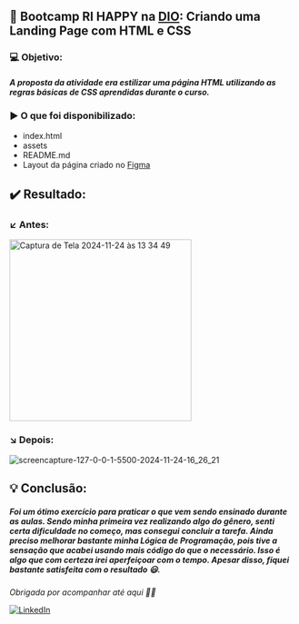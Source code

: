 ## 🙂 Bootcamp RI HAPPY na [DIO](https://web.dio.me/track/coding-future-front-end-do-zero): Criando uma Landing Page com HTML e CSS

### 💻 Objetivo:
##### A proposta da atividade era estilizar uma página HTML utilizando as regras básicas de CSS aprendidas durante o curso.

### ▶️ O que foi disponibilizado:
* index.html
* assets
* README.md
* Layout da página criado no [Figma](https://www.figma.com/design/3PiokoJj9IhGDnNiWAJbz7/DIO---Desafio-01?node-id=0-1&node-type=canvas&t=kJlwELw9NNogZarQ-0)

## ✔️ Resultado:

### ↙️ Antes:
<img width="320" alt="Captura de Tela 2024-11-24 às 13 34 49" src="https://github.com/user-attachments/assets/88017752-2100-47b9-9206-d4368a20064a">

### ↘️ Depois:
![screencapture-127-0-0-1-5500-2024-11-24-16_26_21](https://github.com/user-attachments/assets/7eb6caf7-470c-46c5-aded-3714994e32f1)


## 💡 Conclusão:
##### Foi um ótimo exercício para praticar o que vem sendo ensinado durante as aulas. Sendo minha primeira vez realizando algo do gênero, senti certa dificuldade no começo, mas consegui concluir a tarefa. Ainda preciso melhorar bastante minha Lógica de Programação, pois tive a sensação que acabei usando mais código do que o necessário. Isso é algo que com certeza irei aperfeiçoar com o tempo. Apesar disso, fiquei bastante satisfeita com o resultado 😃.

*Obrigada por acompanhar até aqui 👋🏻*

[![LinkedIn](https://img.shields.io/badge/linkedin-%230077B5.svg?style=for-the-badge&logo=linkedin&logoColor=white)](https://www.linkedin.com/in/julianamaltap/)
